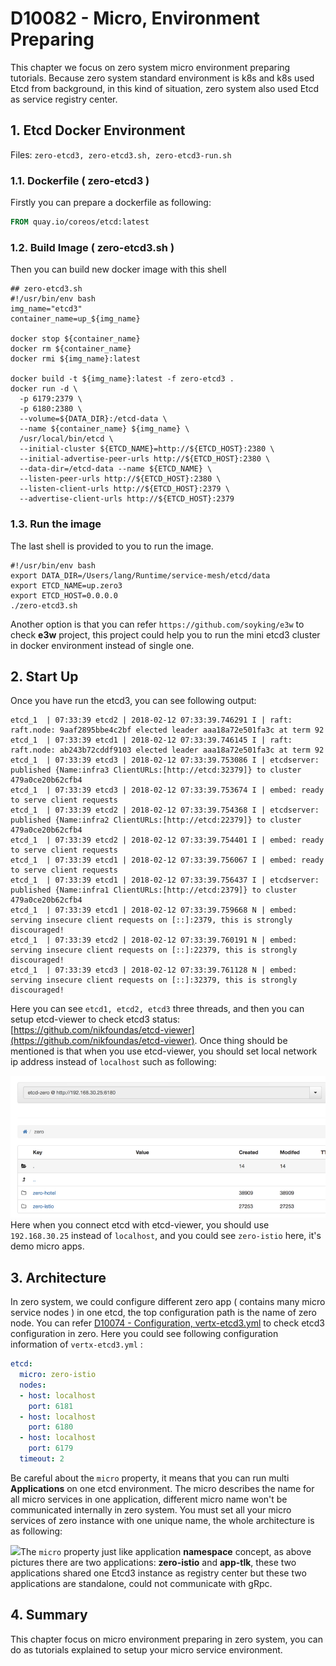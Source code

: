 # D10082 - Micro, Environment Preparing

This chapter we focus on zero system micro environment preparing tutorials. Because zero system standard environment is k8s and k8s used Etcd from background, in this kind of situation, zero system also used Etcd as service registry center.

## 1. Etcd Docker Environment

Files: `zero-etcd3, zero-etcd3.sh, zero-etcd3-run.sh`

### 1.1. Dockerfile \( zero-etcd3 \)

Firstly you can prepare a dockerfile as following:

```dockerfile
FROM quay.io/coreos/etcd:latest
```

### 1.2. Build Image \( zero-etcd3.sh \)

Then you can build new docker image with this shell

```shell
## zero-etcd3.sh
#!/usr/bin/env bash
img_name="etcd3"
container_name=up_${img_name}

docker stop ${container_name}
docker rm ${container_name}
docker rmi ${img_name}:latest

docker build -t ${img_name}:latest -f zero-etcd3 .
docker run -d \
  -p 6179:2379 \
  -p 6180:2380 \
  --volume=${DATA_DIR}:/etcd-data \
  --name ${container_name} ${img_name} \
  /usr/local/bin/etcd \
  --initial-cluster ${ETCD_NAME}=http://${ETCD_HOST}:2380 \
  --initial-advertise-peer-urls http://${ETCD_HOST}:2380 \
  --data-dir=/etcd-data --name ${ETCD_NAME} \
  --listen-peer-urls http://${ETCD_HOST}:2380 \
  --listen-client-urls http://${ETCD_HOST}:2379 \
  --advertise-client-urls http://${ETCD_HOST}:2379
```

### 1.3. Run the image

The last shell is provided to you to run the image.

```
#!/usr/bin/env bash
export DATA_DIR=/Users/lang/Runtime/service-mesh/etcd/data
export ETCD_NAME=up.zero3
export ETCD_HOST=0.0.0.0
./zero-etcd3.sh
```

Another option is that you can refer `https://github.com/soyking/e3w` to check **e3w** project,  this project could help you to run the mini etcd3 cluster in docker environment instead of single one.

## 2. Start Up

Once you have run the etcd3, you can see following output:

```shell
etcd_1  | 07:33:39 etcd2 | 2018-02-12 07:33:39.746291 I | raft: raft.node: 9aaf2895bbe4c2bf elected leader aaa18a72e501fa3c at term 92
etcd_1  | 07:33:39 etcd1 | 2018-02-12 07:33:39.746145 I | raft: raft.node: ab243b72cddf9103 elected leader aaa18a72e501fa3c at term 92
etcd_1  | 07:33:39 etcd3 | 2018-02-12 07:33:39.753086 I | etcdserver: published {Name:infra3 ClientURLs:[http://etcd:32379]} to cluster 479a0ce20b62cfb4
etcd_1  | 07:33:39 etcd3 | 2018-02-12 07:33:39.753674 I | embed: ready to serve client requests
etcd_1  | 07:33:39 etcd2 | 2018-02-12 07:33:39.754368 I | etcdserver: published {Name:infra2 ClientURLs:[http://etcd:22379]} to cluster 479a0ce20b62cfb4
etcd_1  | 07:33:39 etcd2 | 2018-02-12 07:33:39.754401 I | embed: ready to serve client requests
etcd_1  | 07:33:39 etcd1 | 2018-02-12 07:33:39.756067 I | embed: ready to serve client requests
etcd_1  | 07:33:39 etcd1 | 2018-02-12 07:33:39.756437 I | etcdserver: published {Name:infra1 ClientURLs:[http://etcd:2379]} to cluster 479a0ce20b62cfb4
etcd_1  | 07:33:39 etcd1 | 2018-02-12 07:33:39.759668 N | embed: serving insecure client requests on [::]:2379, this is strongly discouraged!
etcd_1  | 07:33:39 etcd2 | 2018-02-12 07:33:39.760191 N | embed: serving insecure client requests on [::]:22379, this is strongly discouraged!
etcd_1  | 07:33:39 etcd3 | 2018-02-12 07:33:39.761128 N | embed: serving insecure client requests on [::]:32379, this is strongly discouraged!
```

Here you can see `etcd1, etcd2, etcd3` three threads, and then you can setup etcd-viewer to check etcd3 status: [https://github.com/nikfoundas/etcd-viewer](https://github.com/nikfoundas/etcd-viewer). Once thing should be mentioned is that when you use etcd-viewer, you should set local network ip address instead of `localhost` such as following:

![](/doc/image/d10082-1.png)Here when you connect etcd with etcd-viewer, you should use `192.168.30.25` instead of `localhost`,  and you could see `zero-istio` here, it's demo micro apps.

## 3. Architecture

In zero system, we could configure different zero app \( contains many micro service nodes \) in one etcd, the top configuration path is the name of zero node. You can refer [D10074 - Configuration, vertx-etcd3.yml](/doc/vertx-zero-tutorial/d10074-configuration-vertx-etcd3yml.md) to check etcd3 configuration in zero. Here you could see following configuration information of `vertx-etcd3.yml` :

```yaml
etcd:
  micro: zero-istio
  nodes:
  - host: localhost
    port: 6181
  - host: localhost
    port: 6180
  - host: localhost
    port: 6179
  timeout: 2
```

Be careful about the `micro` property, it means that you can run multi **Applications** on one etcd environment. The micro describes the name for all micro services in one application, different micro name won't be communicated internally in zero system. You must set all your micro services of zero instance with one unique name, the whole architecture is as following:

![](/doc/image/micro-group.png)The `micro` property just like application **namespace** concept, as above pictures there are two applications: **zero-istio** and **app-tlk**, these two applications shared one Etcd3 instance as registry center but these two applications are standalone, could not communicate with gRpc.

## 4. Summary

This chapter focus on micro environment preparing in zero system, you can do as tutorials explained to setup your micro service environment.



